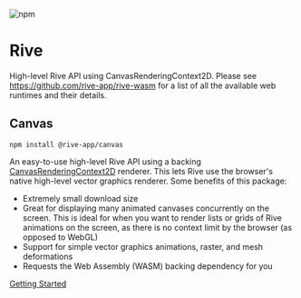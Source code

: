 ![npm](https://img.shields.io/npm/v/@rive-app/canvas)
# Rive 
High-level Rive API using CanvasRenderingContext2D. Please see https://github.com/rive-app/rive-wasm for a list of all the available web runtimes and their details.

## Canvas 
```
npm install @rive-app/canvas
```
An easy-to-use high-level Rive API using a backing [CanvasRenderingContext2D](https://developer.mozilla.org/en-US/docs/Web/API/CanvasRenderingContext2D) renderer. This lets Rive use the browser's native high-level vector graphics renderer. Some benefits of this package:
- Extremely small download size
- Great for displaying many animated canvases concurrently on the screen. This is ideal for when you want to render lists or grids of Rive animations on the screen, as there is no context limit by the browser (as opposed to WebGL)
- Support for simple vector graphics animations, raster, and mesh deformations
- Requests the Web Assembly (WASM) backing dependency for you

[Getting Started](https://github.com/rive-app/rive-wasm#getting-started)